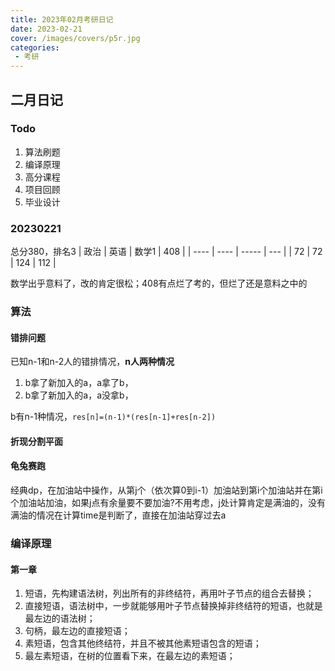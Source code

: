 ```yaml
---
title: 2023年02月考研日记
date: 2023-02-21
cover: /images/covers/p5r.jpg
categories:
 - 考研
---
```




<!-- more -->

## 二月日记

### Todo

1. 算法刷题
2. 编译原理
3. 高分课程
4. 项目回顾
5. 毕业设计

### 20230221


总分380，排名3
| 政治 | 英语 | 数学1 | 408 |
| ---- | ---- | ----- | --- |
| 72   | 72   | 124   | 112 |

数学出乎意料了，改的肯定很松；408有点烂了考的，但烂了还是意料之中的

### 算法

#### 错排问题

已知n-1和n-2人的错排情况，**n人两种情况**

1. b拿了新加入的a，a拿了b，
2. b拿了新加入的a，a没拿b，

b有n-1种情况，```res[n]=(n-1)*(res[n-1]+res[n-2])```

#### 折现分割平面

#### 龟兔赛跑

经典dp，在加油站中操作，从第j个（依次算0到i-1）加油站到第i个加油站并在第i个加油站加油，如果j点有余量要不要加油?不用考虑，j处计算肯定是满油的，没有满油的情况在计算time是判断了，直接在加油站穿过去a

### 编译原理

#### 第一章

1. 短语，先构建语法树，列出所有的非终结符，再用叶子节点的组合去替换；
2. 直接短语，语法树中，一步就能够用叶子节点替换掉非终结符的短语，也就是最左边的语法树；
3. 句柄，最左边的直接短语；
4. 素短语，包含其他终结符，并且不被其他素短语包含的短语；
5. 最左素短语，在树的位置看下来，在最左边的素短语；